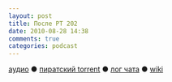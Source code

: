 ```yaml
---
layout: post
title: После РТ 202
date: 2010-08-28 14:38
comments: true
categories: podcast
---
```

[аудио](http://cdn.radio-t.com/rt202post.mp3) ● [пиратский torrent](http://pirates.radio-t.com/torrents/rt202post.mp3.torrent) ● [лог чата](http://chat.radio-t.com/logs/radio-t-202.html) ● [wiki](http://wiki.radio-t.com/%D0%9F%D0%BE%D1%81%D0%BB%D0%B5_%D0%A0%D0%A2_202)<audio src="http://cdn.radio-t.com/rt202post.mp3" preload="none">
